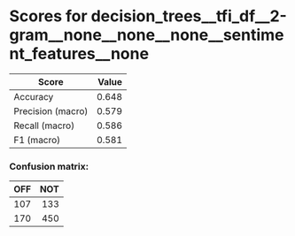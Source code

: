 # Scores for decision_trees__tfi_df__2-gram__none__none__none__sentiment_features__none
|      Score      |Value|
|-----------------|----:|
|Accuracy         |0.648|
|Precision (macro)|0.579|
|Recall (macro)   |0.586|
|F1 (macro)       |0.581|

### Confusion matrix:
|OFF|NOT|
|--:|--:|
|107|133|
|170|450|
